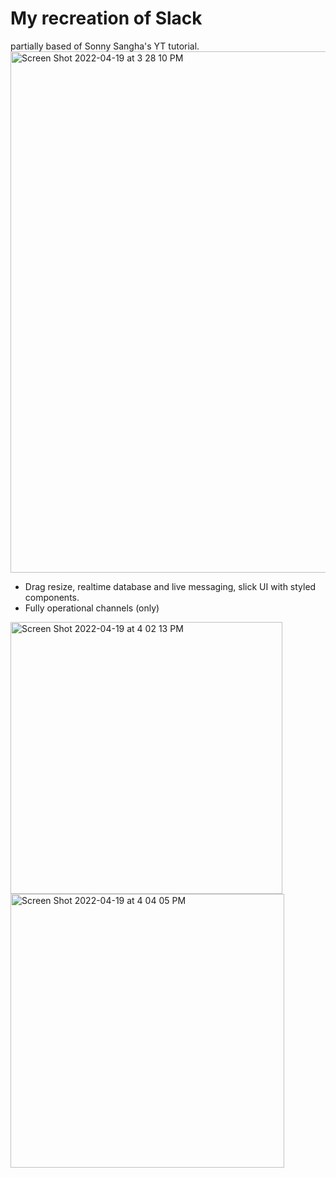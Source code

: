# My recreation of Slack
partially based of Sonny Sangha's YT tutorial.
<img width="834" alt="Screen Shot 2022-04-19 at 3 28 10 PM" src="https://user-images.githubusercontent.com/34945097/164080928-18f607d2-03d8-419a-adc6-bc61aead46ef.png">
- Drag resize, realtime database and live messaging, slick UI with styled components.
- Fully operational channels (only)
<img width="435" alt="Screen Shot 2022-04-19 at 4 02 13 PM" src="https://user-images.githubusercontent.com/34945097/164086291-cadc0a49-8a40-4129-8b0d-113e0d38e517.png">

<img width="438" alt="Screen Shot 2022-04-19 at 4 04 05 PM" src="https://user-images.githubusercontent.com/34945097/164086558-a812407a-ff3b-438b-934c-eb29de9f5d8f.png">
